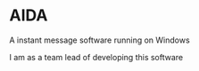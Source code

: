 # AIDA

A instant message software running on Windows

I am as a team lead of developing this software
